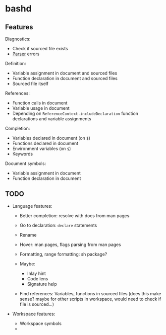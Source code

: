 # bashd

## Features

Diagnostics:

- Check if sourced file exists
- [Parser](https://github.com/mvdan/sh/) errors

Definition:

- Variable assignment in document and sourced files
- Function declaration in document and sourced files
- Sourced file itself

References:

- Function calls in document
- Variable usage in document
- Depending on `ReferenceContext.includeDeclaration` function declarations and
  variable assignments

Completion:

- Variables declared in document (on `$`)
- Functions declared in document
- Environment variables (on `$`)
- Keywords

Document symbols:

- Variable assignment in document
- Function declaration in document

## TODO

- Language features:
  - Better completion: resolve with docs from man pages
  - Go to declaration: `declare` statements
  - Rename
  - Hover: man pages, flags parsing from man pages
  - Formatting, range formatting: sh package?
  - Maybe:
    - Inlay hint
    - Code lens
    - Signature help

  - Find references: Variables, functions in sourced files (does this make
    sense? maybe for other scripts in workspace, would need to check if file is
    sourced...)

- Workspace features:
  - Workspace symbols
  -
